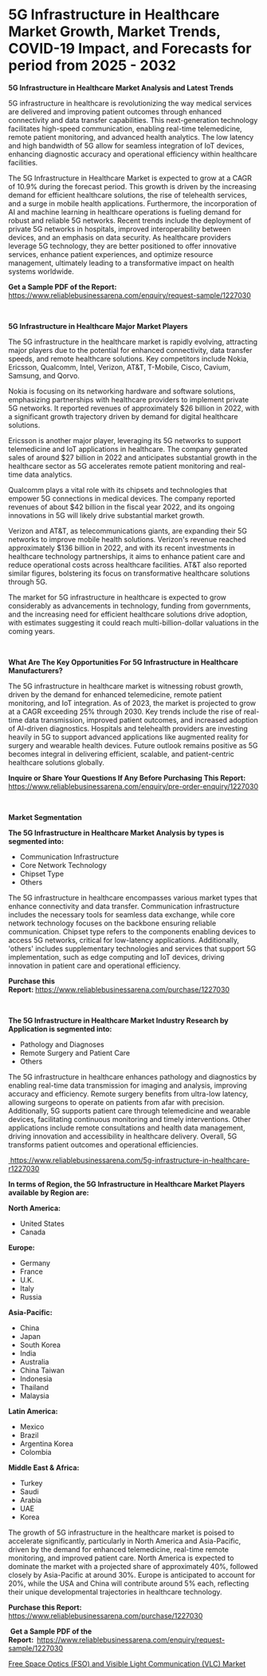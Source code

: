 <p><h1>5G Infrastructure in Healthcare Market Growth, Market Trends, COVID-19 Impact, and Forecasts for period from 2025 - 2032</h1></p><p><strong>5G Infrastructure in Healthcare Market Analysis and Latest Trends</strong></p>
<p><p>5G infrastructure in healthcare is revolutionizing the way medical services are delivered and improving patient outcomes through enhanced connectivity and data transfer capabilities. This next-generation technology facilitates high-speed communication, enabling real-time telemedicine, remote patient monitoring, and advanced health analytics. The low latency and high bandwidth of 5G allow for seamless integration of IoT devices, enhancing diagnostic accuracy and operational efficiency within healthcare facilities.</p><p>The 5G Infrastructure in Healthcare Market is expected to grow at a CAGR of 10.9% during the forecast period. This growth is driven by the increasing demand for efficient healthcare solutions, the rise of telehealth services, and a surge in mobile health applications. Furthermore, the incorporation of AI and machine learning in healthcare operations is fueling demand for robust and reliable 5G networks. Recent trends include the deployment of private 5G networks in hospitals, improved interoperability between devices, and an emphasis on data security. As healthcare providers leverage 5G technology, they are better positioned to offer innovative services, enhance patient experiences, and optimize resource management, ultimately leading to a transformative impact on health systems worldwide.</p></p>
<p><strong>Get a Sample PDF of the Report:&nbsp;</strong> <a href="https://www.reliablebusinessarena.com/enquiry/request-sample/1227030?utm_campaign=3314&utm_medium=2&utm_source=Github&utm_content=ia&utm_term=08042025&utm_id=5g-infrastructure-in-healthcare">https://www.reliablebusinessarena.com/enquiry/request-sample/1227030</a></p>
<p>&nbsp;</p>
<p><strong>5G Infrastructure in Healthcare Major Market Players</strong></p>
<p><p>The 5G infrastructure in the healthcare market is rapidly evolving, attracting major players due to the potential for enhanced connectivity, data transfer speeds, and remote healthcare solutions. Key competitors include Nokia, Ericsson, Qualcomm, Intel, Verizon, AT&T, T-Mobile, Cisco, Cavium, Samsung, and Qorvo.</p><p>Nokia is focusing on its networking hardware and software solutions, emphasizing partnerships with healthcare providers to implement private 5G networks. It reported revenues of approximately $26 billion in 2022, with a significant growth trajectory driven by demand for digital healthcare solutions.</p><p>Ericsson is another major player, leveraging its 5G networks to support telemedicine and IoT applications in healthcare. The company generated sales of around $27 billion in 2022 and anticipates substantial growth in the healthcare sector as 5G accelerates remote patient monitoring and real-time data analytics.</p><p>Qualcomm plays a vital role with its chipsets and technologies that empower 5G connections in medical devices. The company reported revenues of about $42 billion in the fiscal year 2022, and its ongoing innovations in 5G will likely drive substantial market growth.</p><p>Verizon and AT&T, as telecommunications giants, are expanding their 5G networks to improve mobile health solutions. Verizon's revenue reached approximately $136 billion in 2022, and with its recent investments in healthcare technology partnerships, it aims to enhance patient care and reduce operational costs across healthcare facilities. AT&T also reported similar figures, bolstering its focus on transformative healthcare solutions through 5G.</p><p>The market for 5G infrastructure in healthcare is expected to grow considerably as advancements in technology, funding from governments, and the increasing need for efficient healthcare solutions drive adoption, with estimates suggesting it could reach multi-billion-dollar valuations in the coming years.</p></p>
<p>&nbsp;</p>
<p><strong>What Are The Key Opportunities For 5G Infrastructure in Healthcare Manufacturers?</strong></p>
<p><p>The 5G infrastructure in healthcare market is witnessing robust growth, driven by the demand for enhanced telemedicine, remote patient monitoring, and IoT integration. As of 2023, the market is projected to grow at a CAGR exceeding 25% through 2030. Key trends include the rise of real-time data transmission, improved patient outcomes, and increased adoption of AI-driven diagnostics. Hospitals and telehealth providers are investing heavily in 5G to support advanced applications like augmented reality for surgery and wearable health devices. Future outlook remains positive as 5G becomes integral in delivering efficient, scalable, and patient-centric healthcare solutions globally.</p></p>
<p><strong>Inquire or Share Your Questions If Any Before Purchasing This Report:</strong> <a href="https://www.reliablebusinessarena.com/enquiry/pre-order-enquiry/1227030?utm_campaign=3314&utm_medium=2&utm_source=Github&utm_content=ia&utm_term=08042025&utm_id=5g-infrastructure-in-healthcare">https://www.reliablebusinessarena.com/enquiry/pre-order-enquiry/1227030</a></p>
<p>&nbsp;</p>
<p><strong>Market Segmentation</strong></p>
<p><strong>The 5G Infrastructure in Healthcare Market Analysis by types is segmented into:</strong></p>
<p><ul><li>Communication Infrastructure</li><li>Core Network Technology</li><li>Chipset Type</li><li>Others</li></ul></p>
<p><p>The 5G infrastructure in healthcare encompasses various market types that enhance connectivity and data transfer. Communication infrastructure includes the necessary tools for seamless data exchange, while core network technology focuses on the backbone ensuring reliable communication. Chipset type refers to the components enabling devices to access 5G networks, critical for low-latency applications. Additionally, 'others' includes supplementary technologies and services that support 5G implementation, such as edge computing and IoT devices, driving innovation in patient care and operational efficiency.</p></p>
<p><strong>Purchase this Report:&nbsp;</strong><a href="https://www.reliablebusinessarena.com/purchase/1227030?utm_campaign=3314&utm_medium=2&utm_source=Github&utm_content=ia&utm_term=08042025&utm_id=5g-infrastructure-in-healthcare">https://www.reliablebusinessarena.com/purchase/1227030</a></p>
<p>&nbsp;</p>
<p><strong>The 5G Infrastructure in Healthcare Market Industry Research by Application is segmented into:</strong></p>
<p><ul><li>Pathology and Diagnoses</li><li>Remote Surgery and Patient Care</li><li>Others</li></ul></p>
<p><p>The 5G infrastructure in healthcare enhances pathology and diagnostics by enabling real-time data transmission for imaging and analysis, improving accuracy and efficiency. Remote surgery benefits from ultra-low latency, allowing surgeons to operate on patients from afar with precision. Additionally, 5G supports patient care through telemedicine and wearable devices, facilitating continuous monitoring and timely interventions. Other applications include remote consultations and health data management, driving innovation and accessibility in healthcare delivery. Overall, 5G transforms patient outcomes and operational efficiencies.</p></p>
<p><a href="https://www.reliablebusinessarena.com/5g-infrastructure-in-healthcare-r1227030?utm_campaign=3314&utm_medium=2&utm_source=Github&utm_content=ia&utm_term=08042025&utm_id=5g-infrastructure-in-healthcare">&nbsp;https://www.reliablebusinessarena.com/5g-infrastructure-in-healthcare-r1227030</a></p>
<p><strong>In terms of Region, the 5G Infrastructure in Healthcare Market Players available by Region are:</strong></p>
<p>
    <p> <strong> North America: </strong>
        <ul>
            <li>United States</li>
            <li>Canada</li>
        </ul>
        </p> 
    <p> <strong> Europe: </strong>
        <ul>
            <li>Germany</li>
            <li>France</li>
            <li>U.K.</li>
            <li>Italy</li>
            <li>Russia</li>
        </ul>
        </p> 
    <p> <strong> Asia-Pacific: </strong>
        <ul>
            <li>China</li>
            <li>Japan</li>
            <li>South Korea</li>
            <li>India</li>
            <li>Australia</li>
            <li>China Taiwan</li>
            <li>Indonesia</li>
            <li>Thailand</li>
            <li>Malaysia</li>
        </ul>
        </p> 
    <p> <strong> Latin America: </strong>
        <ul>
            <li>Mexico</li>
            <li>Brazil</li>
            <li>Argentina Korea</li>
            <li>Colombia</li>
        </ul>
        </p> 
    <p> <strong> Middle East & Africa: </strong>
        <ul>
            <li>Turkey</li>
            <li>Saudi</li>
            <li>Arabia</li>
            <li>UAE</li>
            <li>Korea</li>
        </ul>
    </p>
    </p>
<p><p>The growth of 5G infrastructure in the healthcare market is poised to accelerate significantly, particularly in North America and Asia-Pacific, driven by the demand for enhanced telemedicine, real-time remote monitoring, and improved patient care. North America is expected to dominate the market with a projected share of approximately 40%, followed closely by Asia-Pacific at around 30%. Europe is anticipated to account for 20%, while the USA and China will contribute around 5% each, reflecting their unique developmental trajectories in healthcare technology.</p></p>
<p><strong>Purchase this Report: </strong><a href="https://www.reliablebusinessarena.com/purchase/1227030?utm_campaign=3314&utm_medium=2&utm_source=Github&utm_content=ia&utm_term=08042025&utm_id=5g-infrastructure-in-healthcare">https://www.reliablebusinessarena.com/purchase/1227030</a></p>
<p>&nbsp;<strong>Get a Sample PDF of the Report:&nbsp;&nbsp;</strong><a href="https://www.reliablebusinessarena.com/enquiry/request-sample/1227030?utm_campaign=3314&utm_medium=2&utm_source=Github&utm_content=ia&utm_term=08042025&utm_id=5g-infrastructure-in-healthcare">https://www.reliablebusinessarena.com/enquiry/request-sample/1227030</a></p>
<p><strong></strong></p>
<p><p><a href="https://github.com/shafriusizi/Market-Research-Report-List-1/blob/main/free-space-optics-fso-and-visible-light-communication-vlc-market.md?utm_campaign=3314&utm_medium=2&utm_source=Github&utm_content=ia&utm_term=08042025&utm_id=5g-infrastructure-in-healthcare">Free Space Optics (FSO) and Visible Light Communication (VLC) Market</a></p></p>
